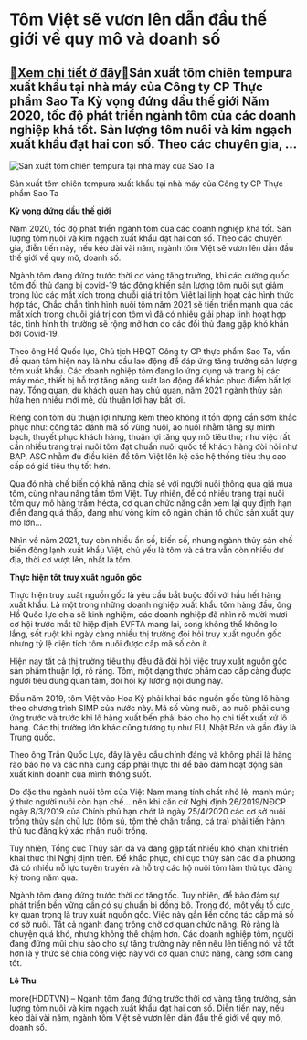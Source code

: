 Tôm Việt sẽ vươn lên dẫn đầu thế giới về quy mô và doanh số
===========================================================

[:gift:Xem chi tiết ở đây:gift:](https://hddtvn.com/tom-viet-se-vuon-len-dan-dau-the-gioi-ve-quy-mo-va-doanh-so/)Sản xuất tôm chiên tempura xuất khẩu tại nhà máy của Công ty CP Thực phẩm Sao Ta Kỳ vọng đứng dầu thế giới Năm 2020, tốc độ phát triển ngành tôm của các doanh nghiệp khá tốt. Sản lượng tôm nuôi và kim ngạch xuất khẩu đạt hai con số. Theo các chuyên gia, …
---------------------------------------------------------------------------------------------------------------------------------------------------------------------------------------------------------------------------------------------------------------





![Sản xuất tôm chiên tempura tại nhà máy của Sao Ta](https://hddtvn.com/wp-content/uploads/2021/01/3511_SYn_xuYt_tom_chien_tempura_tYi_nha_may_cYa_Fimex_VN_-_thanh_vien_TYp_Yoa..jpg "Sản xuất tôm chiên tempura tại nhà máy của Sao Ta")


Sản xuất tôm chiên tempura xuất khẩu tại nhà máy của Công ty CP Thực phẩm Sao Ta



**Kỳ vọng đứng dầu thế giới**


Năm 2020, tốc độ phát triển ngành tôm của các doanh nghiệp khá tốt. Sản lượng tôm nuôi và kim ngạch xuất khẩu đạt hai con số. Theo các chuyên gia, điễn tiến này, nếu kéo dài vài năm, ngành tôm Việt sẽ vươn lên dẫn đầu thế giới về quy mô, doanh số.


Ngành tôm đang đứng trước thời cơ vàng tăng trưởng, khi các cường quốc tôm đối thủ đang bị covid-19 tác động khiến sản lượng tôm nuôi sụt giảm trong lúc các mắt xích trong chuỗi giá trị tôm Việt lại linh hoạt các hình thức hợp tác, Chắc chắn tình hình nuôi tôm năm 2021 sẽ tiến triển mạnh qua các mắt xích trong chuỗi giá trị con tôm vì đã có nhiều giải pháp linh hoạt hợp tác, tình hình thị trường sẽ rộng mở hơn do các đối thủ đang gặp khó khăn bởi Covid-19.


Theo ông Hồ Quốc lực, Chủ tịch HĐQT Công ty CP thực phẩm Sao Ta, vấn đề quan tâm hiện nay là nhu cầu lao động để đáp ứng tăng trưởng sản lượng tôm xuất khẩu. Các doanh nghiệp tôm đang lo ứng dụng và trang bị các máy móc, thiết bị hỗ trợ tăng năng suất lao động để khắc phục điểm bất lợi này. Tổng quan, dù khách quan hay chủ quan, năm 2021 ngành thủy sản hứa hẹn nhiều mới mẻ, dù thuận lợi hay bất lợi.


Riêng con tôm dù thuận lợi nhưng kèm theo không ít tồn đọng cần sớm khắc phục như: công tác đánh mã số vùng nuôi, ao nuôi nhằm tăng sự minh bạch, thuyết phục khách hàng, thuận lợi tăng quy mô tiêu thụ; như việc rất cần nhiều trang trại nuôi tôm đạt chuẩn nuôi quốc tế khách hàng đòi hỏi như BAP, ASC nhằm đủ điều kiện để tôm Việt lên kệ các hệ thống tiêu thụ cao cấp có giá tiêu thụ tốt hơn.


Qua đó nhà chế biến có khả năng chia sẻ với người nuôi thông qua giá mua tôm, cùng nhau nâng tầm tôm Việt. Tuy nhiên, để có nhiều trang trại nuôi tôm quy mô hàng trăm hécta, cơ quan chức năng cần xem lại quy định hạn điền đang quá thấp, đang như vòng kim cô ngăn chặn tổ chức sản xuất quy mô lớn…


Nhìn về năm 2021, tuy còn nhiều ẩn số, biến số, nhưng ngành thủy sản chế biến đông lạnh xuất khẩu Việt, chủ yếu là tôm và cá tra vẫn còn nhiều dư địa, thời cơ vượt lên, nhất là tôm.


**Thực hiện tốt truy xuất nguồn gốc**


Thực hiện truy xuất nguồn gốc là yêu cầu bắt buộc đối với hầu hết hàng xuất khẩu. Là một trong những doanh nghiệp xuất khẩu tôm hàng đầu, ông Hồ Quốc lực chia sẽ kinh nghiệm, các doanh nghiệp đã nhìn rõ mười mươi cơ hội trước mắt từ hiệp định EVFTA mang lại, song không thể không lo lắng, sốt ruột khi ngày càng nhiều thị trường đòi hỏi truy xuất nguồn gốc nhưng tỷ lệ diện tích tôm nuôi được cấp mã số còn ít.


Hiện nay tất cả thị trường tiêu thụ đều đã đòi hỏi việc truy xuất nguồn gốc sản phẩm thuận lợi, rõ ràng. Tôm, một dạng thực phẩm cao cấp càng được người tiêu dùng quan tâm, đòi hỏi kỹ lưỡng nội dung này.


Đầu năm 2019, tôm Việt vào Hoa Kỳ phải khai báo nguồn gốc từng lô hàng theo chương trình SIMP của nước này. Mã số vùng nuôi, ao nuôi phải cung ứng trước và trước khi lô hàng xuất bến phải báo cho họ chi tiết xuất xứ lô hàng. Các thị trường lớn khác cũng tương tự như EU, Nhật Bản và gần đây là Trung quốc.


Theo ông Trần Quốc Lực, đây là yêu cầu chính đáng và không phải là hàng rào bảo hộ và các nhà cung cấp phải thực thi để bảo đảm hoạt động sản xuất kinh doanh của mình thông suốt.


Do đặc thù ngành nuôi tôm của Việt Nam mang tính chất nhỏ lẻ, manh mún; ý thức người nuôi còn hạn chế… nên khi căn cứ Nghị định 26/2019/NĐCP ngày 8/3/2019 của Chính phủ hạn chót là ngày 25/4/2020 các cơ sở nuôi trồng thủy sản chủ lực (tôm sú, tôm thẻ chân trắng, cá tra) phải tiến hành thủ tục đăng ký xác nhận nuôi trồng.


Tuy nhiên, Tổng cục Thủy sản đã và đang gặp tất nhiều khó khăn khi triển khai thực thi Nghị định trên. Để khắc phục, chi cục thủy sản các địa phương đã có nhiều nỗ lực tuyên truyền và hỗ trợ các hộ nuôi tôm làm thủ tục đăng ký trong năm qua.


Ngành tôm đang đứng trước thời cơ tăng tốc. Tuy nhiên, để bảo đảm sự phát triển bền vững cần có sự chuẩn bị đồng bộ. Trong đó, một yếu tố cực kỳ quan trọng là truy xuất nguồn gốc. Việc này gắn liền công tác cấp mã số cơ sở nuôi. Tất cả ngành đang trông chờ cơ quan chức năng. Rõ ràng là chuyện quá khó, nhưng không thể chậm hơn. Các doanh nghiệp tôm, người đang đứng mũi chịu sào cho sự tăng trưởng này nên nêu lên tiếng nói và tốt hơn là ý thức sẻ chia công việc này với cơ quan chức năng, càng sớm càng tốt.




**Lê Thu**



more(HDDTVN) – Ngành tôm đang đứng trước thời cơ vàng tăng trưởng, sản lượng tôm nuôi và kim ngạch xuất khẩu đạt hai con số. Diễn tiến này, nếu kéo dài vài năm, ngành tôm Việt sẽ vươn lên dẫn đầu thế giới về quy mô, doanh số.

